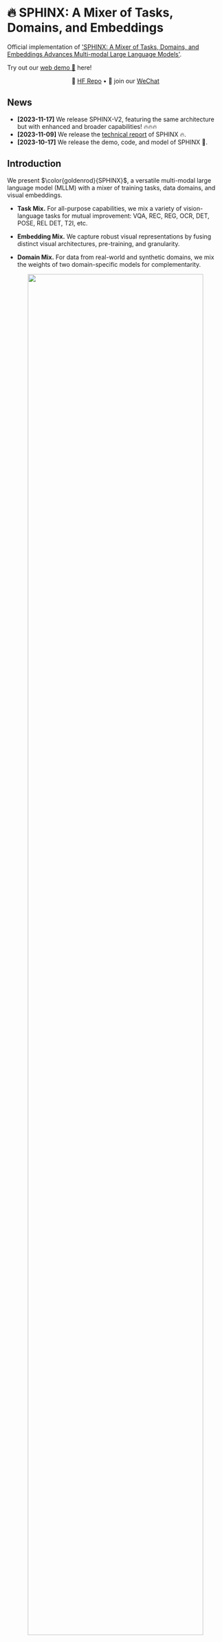 # 🔥 SPHINX: A Mixer of Tasks, Domains, and Embeddings

Official implementation of ['SPHINX: A Mixer of Tasks, Domains, and Embeddings Advances Multi-modal Large Language Models'](https://github.com/Alpha-VLLM/LLaMA2-Accessory/blob/main/SPHINX/SPHINX_paper.pdf).

Try out our [web demo 🚀](http://imagebind-llm.opengvlab.com/) here!
<p align="center">
   🤗 <a href="https://huggingface.co/Alpha-VLLM/SPHINX" target="_blank">HF Repo</a> • 👋 join our <a href="https://github.com/Alpha-VLLM/LLaMA2-Accessory/blob/main/docs/wechat.md" target="_blank">WeChat</a>
</p>

## News
* **[2023-11-17]** We release SPHINX-V2, featuring the same architecture but with enhanced and broader capabilities! 🔥🔥🔥
* **[2023-11-09]** We release the [technical report](https://github.com/Alpha-VLLM/LLaMA2-Accessory/blob/main/SPHINX/SPHINX_paper.pdf) of SPHINX 🔥.
* **[2023-10-17]** We release the demo, code, and model of SPHINX 🎉.

## Introduction

We present $\color{goldenrod}{SPHINX}$, a versatile multi-modal large language model (MLLM) with a mixer of training tasks, data domains, and visual embeddings. 

- **Task Mix.** For all-purpose capabilities, we mix a variety of vision-language tasks for mutual improvement: VQA, REC, REG, OCR, DET, POSE, REL DET, T2I, etc.

- **Embedding Mix.** We capture robust visual representations by fusing distinct visual architectures, pre-training, and granularity.

- **Domain Mix.** For data from real-world and synthetic domains, we mix the weights of two domain-specific models for complementarity.

<p align="center">                                                                                                                                          <img src="figs/pipeline.png"/ width="90%"> <br>
</p>

On top of SPHINX, we propose to further mix visual scales and sub-images for better capture fine-grained semantics on high-resolution images.
<p align="center">                                                                                                                                          
  <img src="figs/pipeline2.png"/ width="90%"> <br>
</p>

## Inference
### Installation
+ SPHINX is built upon LLaMA2-Accessory, please follow the instructions [here](https://llama2-accessory.readthedocs.io/en/latest/install.html) for environment setup.
+ **Important 🔦:** For flexible instantiation of SPHINX models, please set up the LLaMA2-Accessory repo to your python environment.
  ``` bash
  # go to the root directory of LLaMA2-Accessory
  cd LLaMA2-Accessory
  # install LLaMA2-Accessory 
  pip install -e .
  ```
  After this, you will be able to invoke `import accessory` or `import SPHINX` without the restriction of working directory.
+ To enable the segmentation ability shown in our official demo, SAM is also needed:
    ``` bash
    pip install git+https://github.com/facebookresearch/segment-anything.git
    ```

### Weights

We release the following checkpoints:

| Name         | Architecture                                      | Checkpoint                                                   |
| ------------ | ------------------------------------------------- | ------------------------------------------------------------ |
| SPHINX       | [llama_ens](../accessory/model/LLM/llama_ens.py)  | [here](https://huggingface.co/Alpha-VLLM/LLaMA2-Accessory/tree/main/finetune/mm/SPHINX/SPHINX) |
| SPHINX-1K    | [llama_ens5](../accessory/model/LLM/llama_ens.py) | [here](https://huggingface.co/Alpha-VLLM/LLaMA2-Accessory/tree/main/finetune/mm/SPHINX/SPHINX-1k) |
| SPHINX-v2-1k | [llama_ens5](../accessory/model/LLM/llama_ens.py) | [here](https://huggingface.co/Alpha-VLLM/LLaMA2-Accessory/tree/main/finetune/mm/SPHINX/SPHINX-v2-1k) |

*Note that SPHINX-1K was previously called Long-SPHINX*

Please download them to your own machine. The file structure should appear as follows:

```
path/to/checkpoint
├── consolidated.00-of-02.model.pth
├── consolidated.01-of-02.model.pth
├── tokenizer.model
├── config.json
└── meta.json
```

### Inference

#### Single-GPU Inference
```python
from SPHINX import SPHINXModel
from PIL import Image
import torch

# Besides loading the `consolidated.*.pth` model weights, from_pretrained will also try to 
# use `tokenizer.json', 'meta.json', and 'config.json' under `pretrained_path` to configure
# the `tokenizer_path`, `llama_type`, and `llama_config` of the model. You may also override
# the configurations by explitly specifying the arguments
model = SPHINXModel.from_pretrained(pretrined_path="path/to/checkpoint", with_visual=True)

image = Image.open("examples/1.jpg")
qas = [["What's in the image?", None]]

with torch.cuda.amp.autocast(dtype=torch.float16):
    response = model.generate_reponse(qas, image, max_gen_len=1024, temperature=0.9, top_p=0.5, seed=0)

print(response)

# if you wanna continue
qas[-1][-1] = response
qas.append(["Then how does it look like?", None])
with torch.cuda.amp.autocast(dtype=torch.float16):
    response2 = model.generate_reponse(qas, image, max_gen_len=1024, temperature=0.9, top_p=0.5, seed=0)

print(response2)
```

#### Multi-GPU inference
```python
from SPHINX import SPHINXModel
from PIL import Image
import torch
import torch.distributed as dist
import multiprocessing as mp

def main(world_size, rank) -> None:
    dist.init_process_group(
        backend="nccl", rank=rank, world_size=world_size,
        init_method=f"tcp://127.0.0.1:23560",
    )
    torch.cuda.set_device(rank)
    
    # mp_group tells the model which ranks will work together
    # through model parallel to compose a complete model.
    # When mp_group is None, a single-rank process group will
    # be created and used, which means model parallel size = 1 (not enabled)
    model = SPHINXModel.from_pretrained(
        pretrined_path="path/to/checkpoint", with_visual=True,
        mp_group=dist.new_group(ranks=list(range(world_size)))
    ) 
    
    # it's important to make sure that ranks within the same 
    # model parallel group should always receive the same input simultaneously
    image = Image.open("examples/1.jpg")
    qas = [["What's in the image?", None]]

    with torch.cuda.amp.autocast(dtype=torch.float16):
        response = model.generate_reponse(qas, image, max_gen_len=1024, temperature=0.9, top_p=0.5, seed=0)


if __name__ == "__main__":
    N_GPU = 2
    if N_GPU == 1:
        main(world_size=1, rank=0)
    elif N_GPU == 2:
        # You can use whatever method, e.g. torchrun, slurm, etc. for distributed launch
        # Just be sure to initialize torch distributed (by invoking dist.init_process_group)
        # before creating the SPHINX model if model parallel size > 1 is used
        mp.set_start_method("spawn")
        for rank in range(N_GPU):
            process = mp.Process(target=main, args=(N_GPU, rank))
            process.start()
    else:
        raise ValueError("Currently only 1 or 2 is supported for MODEL_PARALLEL_SIZE")
```
If torchrun is preferred, an example is [inference.py](inference.py):
```bash
torchrun --master_port=1112 --nproc_per_node=2 inference.py
```


### Host Local Demo
For thoes who want to host a demo like [our official one](http://imagebind-llm.opengvlab.com/) locally, this section provides a step-by-step guide. 
+ [SAM](https://github.com/facebookresearch/segment-anything.git) should be installed to enable segmentation. 
+ *If you're already familiar with the LLAMA2-Accessory toolkit, note that hosting a SPHINX demo follows the same pipeline as hosting demos for the other models supported by LLAMA2-Accessory.*


#### SPHINX
Execute the following command for demo hosting:
``` bash
cd LLaMA2-Accessory/accessory
python demos/multi_turn_mm_box.py --n_gpus=2 \
--tokenizer_path=/path/to/tokenizer.model --llama_type=llama_ens \
--pretrained_path /path/to/checkpoint/
```
Explanation of each argument:

+ `--n_gpus`: Number of gpus to use. Utilizing more GPUs will alleviate memory usage on each GPU through model parallelism. Currently, this argument should be set to either 1 or 2, as support for *consolidated ckpt num < gpu num* is not yet available.
+ `--tokenizer_path`: Path to the official LLaMA2 tokenizer. Note that the tokenizer file is the same for both LLaMA and LLaMA2. You may download it from [here](https://huggingface.co/Alpha-VLLM/LLaMA2-Accessory/blob/main/config/tokenizer.model).
+ `--llama_type`: The model architecture of SPHINX is defined in [accessory/model/LLM/llama_ens.py](../accessory/model/LLM/llama_ens.py),  and specifying `--llama_type=llama_ens` tells the demo program to use this architecture.
+ `--pretrained_path`: The path to pre-trained checkpoint.

#### SPHINX-1k & SPHINX-v2-1k
Execute the following command for demo hosting:
``` bash
cd LLaMA2-Accessory/accessory
python demos/multi_turn_mm_box.py --n_gpus=2 \
--tokenizer_path=/path/to/tokenizer.model --llama_type=llama_ens5 \
--pretrained_path /path/to/checkpoint/
```
Explanation:
+ `--llama_type`: The model architecture of SPHINX-1k is defined in [accessory/model/LLM/llama_ens5.py](../accessory/model/LLM/llama_ens5.py), and specifying `--llama_type=llama_ens5` tells the demo program to use this architecture.
